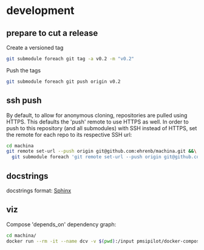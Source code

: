 # development

## prepare to cut a release

Create a versioned tag

```bash
git submodule foreach git tag -a v0.2 -m "v0.2"
```

Push the tags

```bash
git submodule foreach git push origin v0.2
```

## ssh push

By default, to allow for anonymous cloning, repositories are pulled using HTTPS.  This defaults the 'push' remote to use HTTPS as well.  In order to push to this repository (and all submodules) with SSH instead of HTTPS, set the remote for each repo to its respective SSH url:

```bash
cd machina
git remote set-url --push origin git@github.com:ehrenb/machina.git &&\
  git submodule foreach 'git remote set-url --push origin git@github.com:ehrenb/${name##*/}.git'
```

## docstrings

docstrings format: [Sphinx](https://sphinx-rtd-tutorial.readthedocs.io/en/latest/docstrings.html)

## viz

Compose 'depends_on' dependency graph:

```bash
cd machina/
docker run --rm -it --name dcv -v $(pwd):/input pmsipilot/docker-compose-viz render -m image --force docker-compose.yml --output-file=topology.png --no-volumes --no-ports --no-networks
```